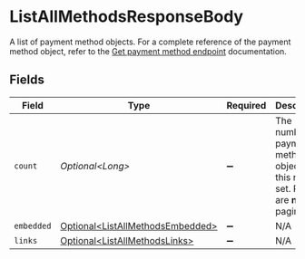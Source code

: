 # ListAllMethodsResponseBody

A list of payment method objects. For a complete reference of the payment method object, refer to the [Get payment method endpoint](get-method) documentation.


## Fields

| Field                                                                                   | Type                                                                                    | Required                                                                                | Description                                                                             | Example                                                                                 |
| --------------------------------------------------------------------------------------- | --------------------------------------------------------------------------------------- | --------------------------------------------------------------------------------------- | --------------------------------------------------------------------------------------- | --------------------------------------------------------------------------------------- |
| `count`                                                                                 | *Optional\<Long>*                                                                       | :heavy_minus_sign:                                                                      | The number of payment method objects in this result set. Results are **not** paginated. | 5                                                                                       |
| `embedded`                                                                              | [Optional\<ListAllMethodsEmbedded>](../../models/operations/ListAllMethodsEmbedded.md)  | :heavy_minus_sign:                                                                      | N/A                                                                                     |                                                                                         |
| `links`                                                                                 | [Optional\<ListAllMethodsLinks>](../../models/operations/ListAllMethodsLinks.md)        | :heavy_minus_sign:                                                                      | N/A                                                                                     |                                                                                         |